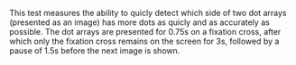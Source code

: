 This test measures the ability to quicly detect which side of two dot arrays (presented as an image) has more dots as quicly and as accurately as possible. The dot arrays are presented for 0.75s on a fixation cross, after which only the fixation cross remains on the screen for 3s, followed by a pause of 1.5s before the next image is shown.
